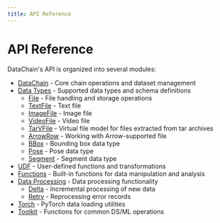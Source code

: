 ```yaml
---
title: API Reference
---
```


# API Reference

DataChain's API is organized into several modules:

- [DataChain](./datachain.md) - Core chain operations and dataset management
- [Data Types](./data-types/index.md) - Supported data types and schema definitions
    - [File](./data-types/file.md) - File handling and storage operations
    - [TextFile](./data-types/textfile.md) - Text file
    - [ImageFile](./data-types/imagefile.md) - Image file
    - [VideoFile](./data-types/imagefile.md) - Video file
    - [TarVFile](./data-types/tarvfile.md) - Virtual file model for files extracted from tar archives
    - [ArrowRow](./data-types/arrowrow.md) - Working with Arrow-supported file
    - [BBox](./data-types/bbox.md) - Bounding box data type
    - [Pose](./data-types/pose.md) - Pose data type
    - [Segment](./data-types/segment.md) - Segment data type
- [UDF](./udf.md) - User-defined functions and transformations
- [Functions](./func.md) - Built-in functions for data manipulation and analysis
- [Data Processing](./processing.md) - Data processing functionality
    - [Delta](./delta.md) - Incremental processing of new data
    - [Retry](./retry.md) - Reprocessing error records
- [Torch](./torch.md) - PyTorch data loading utilities
- [Toolkit](./toolkit.md) - Functions for common DS/ML operations
